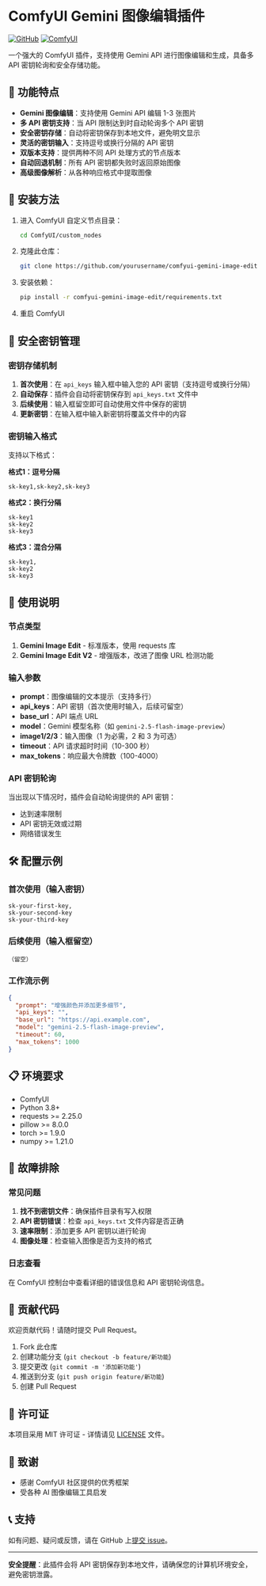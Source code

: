 
# ComfyUI Gemini 图像编辑插件

[![GitHub](https://img.shields.io/github/license/yourusername/comfyui-gemini-image-edit)](https://github.com/yourusername/comfyui-gemini-image-edit/blob/main/LICENSE)
[![ComfyUI](https://img.shields.io/badge/ComfyUI-插件-blue)](https://github.com/comfyanonymous/ComfyUI)

一个强大的 ComfyUI 插件，支持使用 Gemini API 进行图像编辑和生成，具备多 API 密钥轮询和安全存储功能。

## 🌟 功能特点

- **Gemini 图像编辑**：支持使用 Gemini API 编辑 1-3 张图片
- **多 API 密钥支持**：当 API 限制达到时自动轮询多个 API 密钥
- **安全密钥存储**：自动将密钥保存到本地文件，避免明文显示
- **灵活的密钥输入**：支持逗号或换行分隔的 API 密钥
- **双版本支持**：提供两种不同 API 处理方式的节点版本
- **自动回退机制**：所有 API 密钥都失败时返回原始图像
- **高级图像解析**：从各种响应格式中提取图像

## 🚀 安装方法

1. 进入 ComfyUI 自定义节点目录：
   ```bash
   cd ComfyUI/custom_nodes
   ```

2. 克隆此仓库：
   ```bash
   git clone https://github.com/yourusername/comfyui-gemini-image-edit.git
   ```

3. 安装依赖：
   ```bash
   pip install -r comfyui-gemini-image-edit/requirements.txt
   ```

4. 重启 ComfyUI

## 🔐 安全密钥管理

### 密钥存储机制

1. **首次使用**：在 `api_keys` 输入框中输入您的 API 密钥（支持逗号或换行分隔）
2. **自动保存**：插件会自动将密钥保存到 `api_keys.txt` 文件中
3. **后续使用**：输入框留空即可自动使用文件中保存的密钥
4. **更新密钥**：在输入框中输入新密钥将覆盖文件中的内容

### 密钥输入格式

支持以下格式：

**格式1：逗号分隔**
```
sk-key1,sk-key2,sk-key3
```

**格式2：换行分隔**
```
sk-key1
sk-key2
sk-key3
```

**格式3：混合分隔**
```
sk-key1,
sk-key2
sk-key3
```

## 📖 使用说明

### 节点类型

1. **Gemini Image Edit** - 标准版本，使用 requests 库
2. **Gemini Image Edit V2** - 增强版本，改进了图像 URL 检测功能

### 输入参数

- **prompt**：图像编辑的文本提示（支持多行）
- **api_keys**：API 密钥（首次使用时输入，后续可留空）
- **base_url**：API 端点 URL
- **model**：Gemini 模型名称（如 `gemini-2.5-flash-image-preview`）
- **image1/2/3**：输入图像（1 为必需，2 和 3 为可选）
- **timeout**：API 请求超时时间（10-300 秒）
- **max_tokens**：响应最大令牌数（100-4000）

### API 密钥轮询

当出现以下情况时，插件会自动轮询提供的 API 密钥：
- 达到速率限制
- API 密钥无效或过期
- 网络错误发生

## 🛠️ 配置示例

### 首次使用（输入密钥）
```
sk-your-first-key,
sk-your-second-key
sk-your-third-key
```

### 后续使用（输入框留空）
```
（留空）
```

### 工作流示例
```json
{
  "prompt": "增强颜色并添加更多细节",
  "api_keys": "",
  "base_url": "https://api.example.com",
  "model": "gemini-2.5-flash-image-preview",
  "timeout": 60,
  "max_tokens": 1000
}
```

## 📋 环境要求

- ComfyUI
- Python 3.8+
- requests >= 2.25.0
- pillow >= 8.0.0
- torch >= 1.9.0
- numpy >= 1.21.0

## 🔧 故障排除

### 常见问题

1. **找不到密钥文件**：确保插件目录有写入权限
2. **API 密钥错误**：检查 `api_keys.txt` 文件内容是否正确
3. **速率限制**：添加更多 API 密钥以进行轮询
4. **图像处理**：检查输入图像是否为支持的格式

### 日志查看
在 ComfyUI 控制台中查看详细的错误信息和 API 密钥轮询信息。

## 🤝 贡献代码

欢迎贡献代码！请随时提交 Pull Request。

1. Fork 此仓库
2. 创建功能分支 (`git checkout -b feature/新功能`)
3. 提交更改 (`git commit -m '添加新功能'`)
4. 推送到分支 (`git push origin feature/新功能`)
5. 创建 Pull Request

## 📄 许可证

本项目采用 MIT 许可证 - 详情请见 [LICENSE](LICENSE) 文件。

## 🙏 致谢

- 感谢 ComfyUI 社区提供的优秀框架
- 受各种 AI 图像编辑工具启发

## 📞 支持

如有问题、疑问或反馈，请在 GitHub 上[提交 issue](https://github.com/yourusername/comfyui-gemini-image-edit/issues)。

---

**安全提醒**：此插件会将 API 密钥保存到本地文件，请确保您的计算机环境安全，避免密钥泄露。

```
